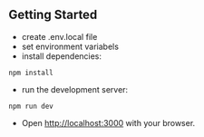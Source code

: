 ## Getting Started

- create .env.local file
- set environment variabels
- install dependencies:
```
npm install
```
- run the development server:
```
npm run dev
```
- Open [http://localhost:3000](http://localhost:3000) with your browser.
